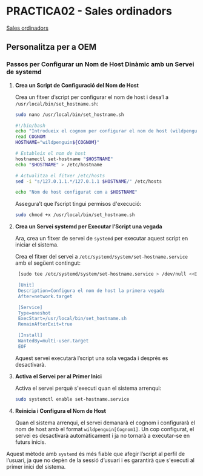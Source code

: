 # PRACTICA02 - Sales ordinadors

[Sales ordinadors](https://moodle.iescarlesvallbona.cat/pluginfile.php/186525/mod_resource/content/4/Pr%C3%A0ctica%20UF2.pdf)

## Personalitza per a OEM

### Passos per Configurar un Nom de Host Dinàmic amb un Servei de systemd

1. **Crea un Script de Configuració del Nom de Host**

   Crea un fitxer d’script per configurar el nom de host i desa’l a `/usr/local/bin/set_hostname.sh`:

   ```bash
   sudo nano /usr/local/bin/set_hostname.sh
   ```

   ```bash
   #!/bin/bash
   echo "Introdueix el cognom per configurar el nom de host (wildpenguin[Cognom1]):"
   read COGNOM
   HOSTNAME="wildpenguin${COGNOM}"

   # Estableix el nom de host
   hostnamectl set-hostname "$HOSTNAME"
   echo "$HOSTNAME" > /etc/hostname

   # Actualitza el fitxer /etc/hosts
   sed -i "s/127.0.1.1.*/127.0.1.1 $HOSTNAME/" /etc/hosts

   echo "Nom de host configurat com a $HOSTNAME"
   ```

   Assegura’t que l’script tingui permisos d'execució:

   ```bash
   sudo chmod +x /usr/local/bin/set_hostname.sh
   ```

2. **Crea un Servei systemd per Executar l’Script una vegada**

   Ara, crea un fitxer de servei de `systemd` per executar aquest script en iniciar el sistema.

   Crea el fitxer del servei a `/etc/systemd/system/set-hostname.service` amb el següent contingut:

   ```bash
    [sudo tee /etc/systemd/system/set-hostname.service > /dev/null <<EOF

    [Unit]
    Description=Configura el nom de host la primera vegada
    After=network.target

    [Service]
    Type=oneshot
    ExecStart=/usr/local/bin/set_hostname.sh
    RemainAfterExit=true

    [Install]
    WantedBy=multi-user.target
    EOF

   ```

   Aquest servei executarà l’script una sola vegada i després es desactivarà.

3. **Activa el Servei per al Primer Inici**

   Activa el servei perquè s'executi quan el sistema arrenqui:

   ```bash
   sudo systemctl enable set-hostname.service
   ```

4. **Reinicia i Configura el Nom de Host**

   Quan el sistema arrenqui, el servei demanarà el cognom i configurarà el nom de host amb el format `wildpenguin[Cognom1]`. Un cop configurat, el servei es desactivarà automàticament i ja no tornarà a executar-se en futurs inicis.

Aquest mètode amb `systemd` és més fiable que afegir l’script al perfil de l’usuari, ja que no depèn de la sessió d’usuari i es garantirà que s'executi al primer inici del sistema.
